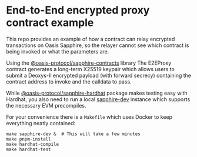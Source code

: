 # End-to-End encrypted proxy contract example

This repo provides an example of how a contract can relay encrypted transactions on Oasis Sapphire, so the relayer cannot see which contract is being invoked or what the parameters are.

Using the [@oasis-protocol/sapphire-contracts](https://www.npmjs.com/package/@oasisprotocol/sapphire-contracts) library The E2EProxy contract generates a long-term X25519 keypair which allows users to submit a Deoxys-II encrypted payload (with forward secrecy) containing the contract address to invoke and the calldata to pass.

While [@oasis-protocol/sapphire-hardhat](https://www.npmjs.com/package/@oasisprotocol/sapphire-hardhat) package makes testing easy with Hardhat, you also need to run a local [sapphire-dev](https://github.com/oasisprotocol/oasis-web3-gateway/pkgs/container/sapphire-dev) instance which supports the necessary EVM precompiles.

For your convenience there is a `Makefile` which uses Docker to keep everything neatly contained:

```
make sapphire-dev &  # This will take a few minutes
make pnpm-install
make hardhat-compile
make hardhat-test
```